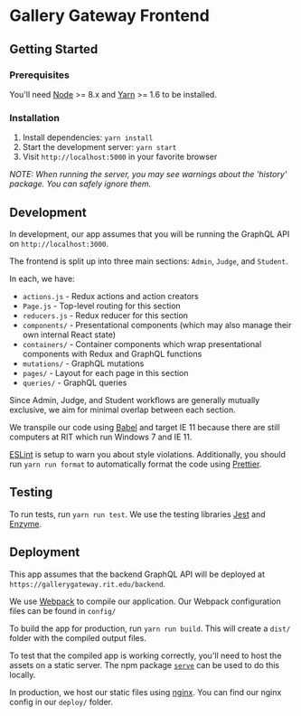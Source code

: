# Gallery Gateway Frontend

## Getting Started

### Prerequisites

You'll need [Node](https://nodejs.org/en/download/) >= 8.x and [Yarn](https://yarnpkg.com/en/docs/install) >= 1.6 to be installed.

### Installation

1. Install dependencies: `yarn install`
2. Start the development server: `yarn start`
3. Visit `http://localhost:5000` in your favorite browser

_NOTE: When running the server, you may see warnings about the 'history' package. You can safely ignore them._

## Development

In development, our app assumes that you will be running the GraphQL API on `http://localhost:3000`.

The frontend is split up into three main sections: `Admin`, `Judge`, and `Student`.

In each, we have:
- `actions.js` - Redux actions and action creators
- `Page.js` - Top-level routing for this section
- `reducers.js` - Redux reducer for this section
- `components/` - Presentational components (which may also manage their own internal React state)
- `containers/` - Container components which wrap presentational components with Redux and GraphQL functions
- `mutations/` - GraphQL mutations
- `pages/` - Layout for each page in this section
- `queries/` - GraphQL queries

Since Admin, Judge, and Student workflows are generally mutually exclusive, we aim for minimal overlap between each section.

We transpile our code using [Babel](https://babeljs.io/) and target IE 11 because there are still computers at RIT which run Windows 7 and IE 11.

[ESLint](https://eslint.org/) is setup to warn you about style violations. Additionally, you should run `yarn run format` to automatically format the code using [Prettier](https://prettier.io/).

## Testing

To run tests, run `yarn run test`. We use the testing libraries [Jest](https://facebook.github.io/jest/) and [Enzyme](http://airbnb.io/enzyme/).

## Deployment

This app assumes that the backend GraphQL API will be deployed at `https://gallerygateway.rit.edu/backend`.

We use [Webpack](https://webpack.js.org/) to compile our application. Our Webpack configuration files can be found in `config/`

To build the app for production, run `yarn run build`. This will create a `dist/` folder with the compiled output files.

To test that the compiled app is working correctly, you'll need to host the assets on a static server. The npm package [`serve`](https://www.npmjs.com/package/serve) can be used to do this locally.

In production, we host our static files using [nginx](https://nginx.org/en/). You can find our nginx config in our `deploy/` folder.
